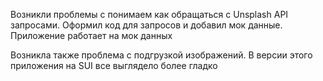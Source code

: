 Возникли проблемы с понимаем как обращаться с Unsplash API запросами. Оформил код для запросов и добавил мок данные. Приложение работает на мок данных

Возникла также проблема с подгрузкой изображений. В версии этого приложения на SUI все выглядело более гладко
